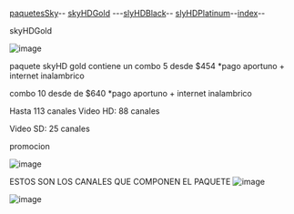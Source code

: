 [paquetesSky](./paquetesSky.md)-- [skyHDGold](./skyHDGold.md) ---[slyHDBlack](./slyHDBlack.md)-- [slyHDPlatinum](./slyHDPlatinum.md)--[index](./index.md)--


skyHDGold

![image](https://user-images.githubusercontent.com/99779186/157768225-0d758bcd-50fd-421e-83fc-5de920e05afd.png)

paquete skyHD gold contiene un combo 5 desde $454 *pago aportuno + internet inalambrico 

combo 10 desde de $640 *pago aportuno + internet inalambrico 

Hasta 113 canales
Video HD: 88 canales

Video SD: 25 canales


promocion 

![image](https://user-images.githubusercontent.com/99779186/157769626-5e8404d9-ff2e-4587-8ef3-519670d9c872.png)


ESTOS SON LOS CANALES QUE COMPONEN EL PAQUETE      ![image](https://user-images.githubusercontent.com/99779186/157769758-3728f98d-dac5-40cf-a9c6-0d1b11c2fd7b.png)


![image](https://user-images.githubusercontent.com/99779186/157769946-47c4d8da-c6be-4330-8ee5-915aba8bad99.png)




